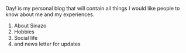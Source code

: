 Day! is my personal blog that will contain all things I would like people to know about me and my experiences.

1. About Sinazo
2. Hobbies
3. Social life
4. and news letter for updates